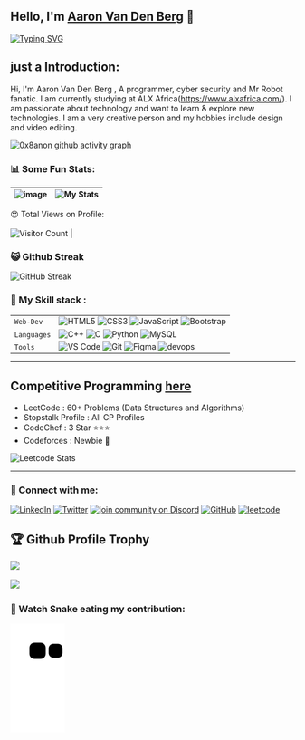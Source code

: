 ## Hello, I'm [Aaron Van Den Berg](https://aaronvandenberg.com) 👋
[![Typing SVG](https://readme-typing-svg.herokuapp.com?size=25&color=1A9AF7&lines=I'm+Full+Stack+Web+Developer;and+Competitive+Coder)](https://git.io/typing-svg)
    



## just a Introduction:

Hi, I'm Aaron Van Den Berg , A programmer, cyber security and Mr Robot fanatic. I am currently studying at ALX Africa(https://www.alxafrica.com/). I am passionate about technology and want to learn & explore new technologies. I am a very creative person and my hobbies include design and video editing. 



[![0x8anon github activity graph](https://activity-graph.herokuapp.com/graph?username=0x8anon&theme=react-dark)](https://github.com/0x8anon)


### 📊 Some Fun Stats:
| ![image](https://github-readme-stats.vercel.app/api?username=0x8anon&&show_icons=true&title_color=ffff88ff&icon_color=bb2acf&text_color=daf7dc&bg_color=151515) | ![My Stats](https://github-readme-stats.vercel.app/api/top-langs/?username=0x8anon&theme=midnight-purple) | 
| --- | --- |
😍 Total Views on Profile:<br><br>
![Visitor Count](https://profile-counter.glitch.me/0x8anon/count.svg) |

### 😺 Github Streak 
![GitHub Streak](https://github-readme-streak-stats.herokuapp.com/?user=0x8anon&theme=gruvbox&background=1A0505FB(https://git.io/streak-stats)) 

### 🍁 My Skill stack :

|               |           |
|       ---     |    ---    |
| `Web-Dev`     | ![HTML5](https://img.shields.io/badge/-HTML5-CC2400?style=for-the-badge&logo=html5&logoColor=white) ![CSS3](https://img.shields.io/badge/-CSS3-E24800?style=for-the-badge&logo=css3) ![JavaScript](https://img.shields.io/badge/-JavaScript-FE7601?style=for-the-badge&logo=javascript) ![Bootstrap](https://img.shields.io/badge/bootstrap-FE9A00?style=for-the-badge&logo=bootstrap&logoColor=white)|
| `Languages`   | ![C++](https://img.shields.io/badge/-C++-034D9A?style=for-the-badge&logo=c%2B%2B) ![C](https://img.shields.io/badge/-C-034D9A?style=for-the-badge&logo=c%2B%2B) ![Python](https://img.shields.io/badge/-Python-1F65AC?style=for-the-badge&logo=Python&logoColor=white) ![MySQL](https://img.shields.io/badge/-MySQL-307BBD?style=for-the-badge&logo=mysql&logoColor=white)|
| `Tools`       | ![VS Code](https://img.shields.io/badge/Visual_Studio_Code-5D1A60?style=for-the-badge&logo=visual%20studio%20code&logoColor=white) ![Git](https://img.shields.io/badge/Git-682181?style=for-the-badge&logo=git&logoColor=white) ![Figma](https://img.shields.io/badge/figma-%23F24E1E.svg?style=for-the-badge&logo=figma&logoColor=white) ![devops](https://img.shields.io/badge/-devops-034D9A?style=for-the-badge&logo=devops%2B%2B)|


___  


## Competitive Programming [here](https://www.google.com)
- LeetCode : 60+ Problems (Data Structures and Algorithms)
- Stopstalk Profile : All CP Profiles
- CodeChef : 3 Star ⭐⭐⭐ 
- Codeforces : Newbie 🤔

![Leetcode Stats](https://leetcode.card.workers.dev/?username=0x8anon)
                  

___  

### 🤝 Connect with me:

[![LinkedIn](https://img.shields.io/badge/LinkedIn-0077B5?style=for-the-badge&logo=linkedin&logoColor=white)](https://www.linkedin.com/in/aaronvdberg/)
[![Twitter](https://img.shields.io/badge/Twitter-1DA1F2?style=for-the-badge&logo=twitter&logoColor=white)](https://twitter.com/0x8Anon)
[![join community on Discord](https://img.shields.io/badge/Discord-7289DA?style=for-the-badge&logo=discord&logoColor=white)](https://discord.gg/ked8Bsuf7F)
[![GitHub](https://img.shields.io/badge/GitHub-100000?style=for-the-badge&logo=github&logoColor=white)](https://github.com/dushyantkm15
)
[![leetcode](https://img.shields.io/badge/leetcode-lightyellow?style=for-the-badge&logo=leetcode&logoColor=yellow)](https://leetcode.com/0x8anon
)



<h2>🏆 Github Profile Trophy</h2>
<a href="">
  <img height="180" src="https://github-profile-trophy.vercel.app/?username=dushyantkm15
&column=8&theme=algolia&no-frame=true"/>
</a>



![](https://raw.githubusercontent.com/halfrost/halfrost/master/icons/header_.png)



### 🐍 Watch Snake eating my contribution:
![snake svg](https://github.com/spyder15/spyder15/blob/output/github-contribution-grid-snake.svg)
